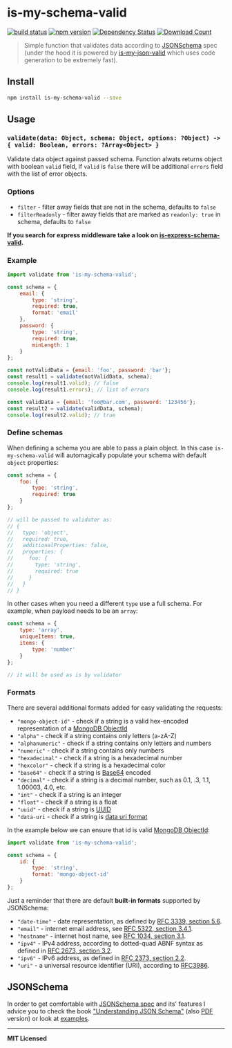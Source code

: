 # is-my-schema-valid

[![build status](http://img.shields.io/travis/voronianski/is-my-schema-valid.svg?style=flat)](https://travis-ci.org/voronianski/is-my-schema-valid)
[![npm version](http://badge.fury.io/js/is-my-schema-valid.svg)](http://badge.fury.io/js/is-my-schema-valid)
[![Dependency Status](http://david-dm.org/voronianski/is-my-schema-valid.svg)](http://david-dm.org/voronianski/is-my-schema-valid)
[![Download Count](http://img.shields.io/npm/dm/is-my-schema-valid.svg?style=flat)](http://www.npmjs.com/package/is-my-schema-valid)

> Simple function that validates data according to [JSONSchema](http://json-schema.org) spec (under the hood it is powered by [is-my-json-valid](https://github.com/mafintosh/is-my-json-valid) which uses code generation to be extremely fast).

## Install

```bash
npm install is-my-schema-valid --save
```

## Usage

### `validate(data: Object, schema: Object, options: ?Object) -> { valid: Boolean, errors: ?Array<Object> }`

Validate data object against passed schema. Function alwats returns object with boolean `valid` field, if `valid` is `false` there will be additional `errors` field with the list of error objects.

### Options

- `filter` - filter away fields that are not in the schema, defaults to `false`
- `filterReadonly` - filter away fields that are marked as `readonly: true` in schema, defaults to `false`

**If you search for express middleware take a look on [is-express-schema-valid](https://github.com/voronianski/is-express-schema-valid).**

### Example

```javascript
import validate from 'is-my-schema-valid';

const schema = {
    email: {
        type: 'string',
        required: true,
        format: 'email'
    },
    password: {
        type: 'string',
        required: true,
        minLength: 1
    }
};

const notValidData = {email: 'foo', password: 'bar'};
const result1 = validate(notValidData, schema);
console.log(result1.valid); // false
console.log(result1.errors); // list of errors

const validData = {email: 'foo@bar.com', password: '123456'};
const result2 = validate(validData, schema);
console.log(result2.valid); // true

```

### Define schemas

When defining a schema you are able to pass a plain object. In this case `is-my-schema-valid` will automagically populate your schema with default `object` properties:

```javascript
const schema = {
    foo: {
        type: 'string',
        required: true
    }
};

// will be passed to validator as:
// { 
//   type: 'object', 
//   required: true, 
//   additionalProperties: false, 
//   properties: { 
//     foo: { 
//       type: 'string', 
//       required: true 
//     }
//   }
// }
```

In other cases when you need a different `type` use a full schema. For example, when payload needs to be an `array`:

```javascript
const schema = {
    type: 'array',
    uniqueItems: true,
    items: {
        type: 'number'
    }
};

// it will be used as is by validator
```

### Formats

There are several additional formats added for easy validating the requests:

- `"mongo-object-id"` - check if a string is a valid hex-encoded representation of a [MongoDB ObjectId](http://docs.mongodb.org/manual/reference/object-id/)
- `"alpha"` - check if a string contains only letters (a-zA-Z)
- `"alphanumeric"` - check if a string contains only letters and numbers
- `"numeric"` - check if a string contains only numbers
- `"hexadecimal"` - check if a string is a hexadecimal number
- `"hexcolor"` - check if a string is a hexadecimal color
- `"base64"` - check if a string is [Base64](https://en.wikipedia.org/wiki/Base64) encoded
- `"decimal"` - check if a string is a decimal number, such as 0.1, .3, 1.1, 1.00003, 4.0, etc.
- `"int"` - check if a string is an integer
- `"float"` - check if a string is a float
- `"uuid"` - check if a string is [UUID](https://en.wikipedia.org/wiki/Universally_unique_identifier)
- `"data-uri` - check if a string is [data uri format](https://developer.mozilla.org/en-US/docs/Web/HTTP/data_URIs)

In the example below we can ensure that id is valid [MongoDB ObjectId](http://docs.mongodb.org/manual/reference/object-id/): 

```javascript
import validate from 'is-my-schema-valid';

const schema = {
    id: {
        type: 'string',
        format: 'mongo-object-id'
    }
};
```

Just a reminder that there are default **built-in formats** supported by JSONSchema:

- `"date-time"` - date representation, as defined by [RFC 3339, section 5.6](http://tools.ietf.org/html/rfc3339).
- `"email"` - internet email address, see [RFC 5322, section 3.4.1](http://tools.ietf.org/html/rfc5322).
- `"hostname"` - internet host name, see [RFC 1034, section 3.1](http://tools.ietf.org/html/rfc1034).
- `"ipv4"` - IPv4 address, according to dotted-quad ABNF syntax as defined in [RFC 2673, section 3.2](http://tools.ietf.org/html/rfc2673).
- `"ipv6"` - IPv6 address, as defined in [RFC 2373, section 2.2](http://tools.ietf.org/html/rfc2373).
- `"uri"` - a universal resource identifier (URI), according to [RFC3986](http://tools.ietf.org/html/rfc3986).

## JSONSchema

In order to get comfortable with [JSONSchema spec](http://json-schema.org) and its' features I advice you to check the book ["Understanding JSON Schema"](http://spacetelescope.github.io/understanding-json-schema) (also [PDF](http://spacetelescope.github.io/understanding-json-schema/UnderstandingJSONSchema.pdf) version) or look at [examples](http://json-schema.org/examples.html).

---

**MIT Licensed**
